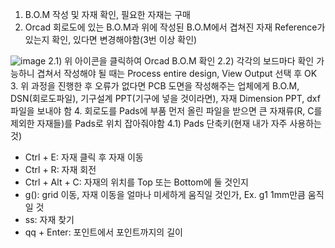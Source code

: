 1. B.O.M 작성 및 자재 확인, 필요한 자재는 구매
2. Orcad 회로도에 있는 B.O.M과 위에 작성된 B.O.M에서 겹쳐진 자재 Reference가 있는지 확인, 있다면 변경해야함(3번 이상 확인)

![image](https://user-images.githubusercontent.com/94779437/199619767-5381afdf-3d1b-4954-a312-169c6365146f.png)
2.1) 위 아이콘을 클릭하여 Orcad B.O.M 확인
2.2) 각각의 보드마다 확인 가능하니 겹쳐서 작성해야 될 때는 Process entire design, View Output 선택 후 OK
3. 위 과정을 진행한 후 오류가 없다면 PCB 도면을 작성해주는 업체에게 B.O.M, DSN(회로도파일), 기구설계 PPT(기구에 넣을 것이라면), 자재 Dimension PPT, dxf 파일을 보내야 함
4. 회로도를 Pads에 부품 먼저 올린 파일을 받으면 큰 자재류(R, C를 제외한 자재들)를 Pads로 위치 잡아줘야함
4.1) Pads 단축키(현재 내가 자주 사용하는 것)
- Ctrl + E: 자재 클릭 후 자재 이동
- Ctrl + R: 자재 회전
- Ctrl + Alt + C: 자재의 위치를 Top 또는 Bottom에 둘 것인지
- g(): grid 이동, 자재 이동을 얼마나 미세하게 움직일 것인가, Ex. g1 1mm만큼 움직일 것
- ss: 자재 찾기
- qq + Enter: 포인트에서 포인트까지의 길이
